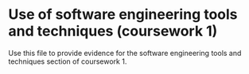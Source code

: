 # Use of software engineering tools and techniques (coursework 1)

Use this file to provide evidence for the software engineering tools and techniques section of coursework 1.